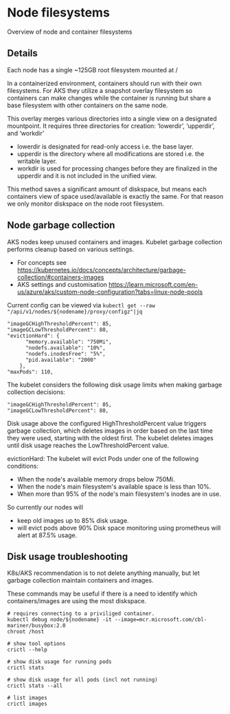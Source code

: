 # Node filesystems

Overview of node and container filesystems

## Details

Each node has a single ~125GB root filesystem mounted at /

In a containerized environment, containers should run with their own filesystems.
For AKS they utilize a snapshot overlay filesystem so containers can make changes while the container is running but share a base filesystem with other containers on the same node.

This overlay merges various directories into a single view on a designated mountpoint.
It requires three directories for creation: ‘lowerdir’, ‘upperdir’, and ‘workdir’
- lowerdir is designated for read-only access i.e. the base layer.
- upperdir is the directory where all modifications are stored i.e. the writable layer.
- workdir is used for processing changes before they are finalized in the upperdir and it is not included in the unified view.

This method saves a significant amount of diskspace, but means each containers view of space used/available is exactly the same.
For that reason we only monitor diskspace on the node root filesystem.

## Node garbage collection

AKS nodes keep unused containers and images. Kubelet garbage collection performs cleanup based on various settings.
- For concepts see https://kubernetes.io/docs/concepts/architecture/garbage-collection/#containers-images
- AKS settings and customisation https://learn.microsoft.com/en-us/azure/aks/custom-node-configuration?tabs=linux-node-pools

Current config can be viewed via
`kubectl get --raw "/api/v1/nodes/${nodename}/proxy/configz"|jq`

```
"imageGCHighThresholdPercent": 85,
"imageGCLowThresholdPercent": 80,
"evictionHard": {
      "memory.available": "750Mi",
      "nodefs.available": "10%",
      "nodefs.inodesFree": "5%",
      "pid.available": "2000"
    },
"maxPods": 110,
```


The kubelet considers the following disk usage limits when making garbage collection decisions:
```
"imageGCHighThresholdPercent": 85,
"imageGCLowThresholdPercent": 80,
```
Disk usage above the configured HighThresholdPercent value triggers garbage collection, which deletes images in order based on the last time they were used, starting with the oldest first. The kubelet deletes images until disk usage reaches the LowThresholdPercent value.

evictionHard: The kubelet will evict Pods under one of the following conditions:
- When the node's available memory drops below 750Mi.
- When the node's main filesystem's available space is less than 10%.
- When more than 95% of the node's main filesystem's inodes are in use.

So currently our nodes will
- keep old images up to 85% disk usage.
- will evict pods above 90%
Disk space monitoring using prometheus will alert at 87.5% usage.

## Disk usage troubleshooting

K8s/AKS recommendation is to not delete anything manually, but let garbage collection maintain containers and images.

These commands may be useful if there is a need to identify which containers/images are using the most diskspace.
```
# requires connecting to a priviliged container.
kubectl debug node/${nodename} -it --image=mcr.microsoft.com/cbl-mariner/busybox:2.0
chroot /host

# show tool options
crictl --help

# show disk usage for running pods
crictl stats

# show disk usage for all pods (incl not running)
crictl stats --all

# list images
crictl images
```
